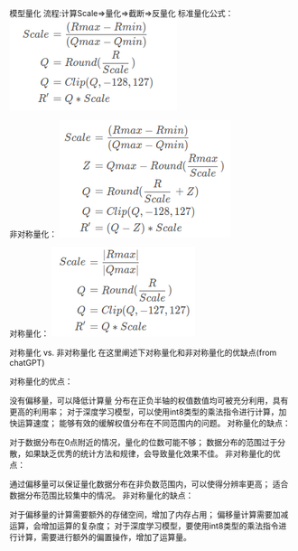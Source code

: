 模型量化
流程:计算Scale=>量化=>截断=>反量化
标准量化公式：
![alt text](image.png)

非对称量化：
![alt text](image-1.png)

对称量化：
![alt text](image-2.png)

对称量化 vs. 非对称量化
在这里阐述下对称量化和非对称量化的优缺点(from chatGPT)

对称量化的优点：

没有偏移量，可以降低计算量
分布在正负半轴的权值数值均可被充分利用，具有更高的利用率；
对于深度学习模型，可以使用int8类型的乘法指令进行计算，加快运算速度；
能够有效的缓解权值分布在不同范围内的问题。
对称量化的缺点：

对于数据分布在0点附近的情况，量化的位数可能不够；
数据分布的范围过于分散，如果缺乏优秀的统计方法和规律，会导致量化效果不佳。
非对称量化的优点：

通过偏移量可以保证量化数据分布在非负数范围内，可以使得分辨率更高；
适合数据分布范围比较集中的情况。
非对称量化的缺点：

对于偏移量的计算需要额外的存储空间，增加了内存占用；
偏移量计算需要加减运算，会增加运算的复杂度；
对于深度学习模型，要使用int8类型的乘法指令进行计算，需要进行额外的偏置操作，增加了运算量。
